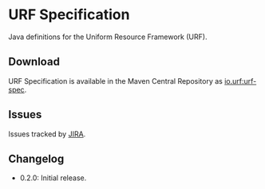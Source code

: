 # URF Specification

Java definitions for the Uniform Resource Framework (URF).

## Download

URF Specification is available in the Maven Central Repository as [io.urf:urf-spec](https://search.maven.org/search?q=g:io.urf%20AND%20a:urf-spec).

## Issues

Issues tracked by [JIRA](https://globalmentor.atlassian.net/projects/URF).

## Changelog

- 0.2.0: Initial release.
